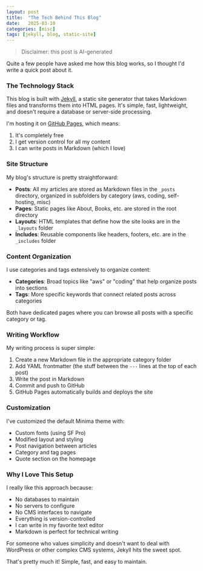 ```yaml
---
layout: post
title:  "The Tech Behind This Blog"
date:   2025-03-10
categories: [misc]
tags: [jekyll, blog, static-site]
---
```


> Disclaimer: this post is AI-generated

Quite a few people have asked me how this blog works, so I thought I'd write a quick post about it.

### The Technology Stack

This blog is built with [Jekyll](https://jekyllrb.com/), a static site generator that takes Markdown files and transforms them into HTML pages. It's simple, fast, lightweight, and doesn't require a database or server-side processing.

I'm hosting it on [GitHub Pages](https://pages.github.com/), which means:
1. It's completely free
2. I get version control for all my content
3. I can write posts in Markdown (which I love)

### Site Structure

My blog's structure is pretty straightforward:

- **Posts**: All my articles are stored as Markdown files in the `_posts` directory, organized in subfolders by category (aws, coding, self-hosting, misc)
- **Pages**: Static pages like About, Books, etc. are stored in the root directory
- **Layouts**: HTML templates that define how the site looks are in the `_layouts` folder
- **Includes**: Reusable components like headers, footers, etc. are in the `_includes` folder

### Content Organization

I use categories and tags extensively to organize content:

- **Categories**: Broad topics like "aws" or "coding" that help organize posts into sections
- **Tags**: More specific keywords that connect related posts across categories

Both have dedicated pages where you can browse all posts with a specific category or tag.

### Writing Workflow

My writing process is super simple:

1. Create a new Markdown file in the appropriate category folder
2. Add YAML frontmatter (the stuff between the `---` lines at the top of each post)
3. Write the post in Markdown
4. Commit and push to GitHub
5. GitHub Pages automatically builds and deploys the site

### Customization

I've customized the default Minima theme with:
- Custom fonts (using SF Pro)
- Modified layout and styling
- Post navigation between articles
- Category and tag pages
- Quote section on the homepage

### Why I Love This Setup

I really like this approach because:
- No databases to maintain
- No servers to configure
- No CMS interfaces to navigate
- Everything is version-controlled
- I can write in my favorite text editor
- Markdown is perfect for technical writing

For someone who values simplicity and doesn't want to deal with WordPress or other complex CMS systems, Jekyll hits the sweet spot.

That's pretty much it! Simple, fast, and easy to maintain.

